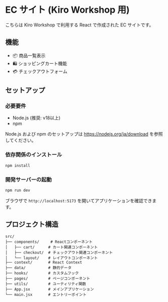 # EC サイト (Kiro Workshop 用)

こちらは Kiro Workshop で利用する React で作成された EC サイトです。

## 機能

- 📦 商品一覧表示
- 🛍️ ショッピングカート機能
- 💳 チェックアウトフォーム

## セットアップ

### 必要要件

- Node.js (推奨: v18以上)
- npm

Node.js および npm のセットアップは https://nodejs.org/ja/download を参照してください。

### 依存関係のインストール

```bash
npm install
```

### 開発サーバーの起動

```bash
npm run dev
```

ブラウザで `http://localhost:5173` を開いてアプリケーションを確認できます。

## プロジェクト構造

```
src/
├── components/     # Reactコンポーネント
│   ├── cart/      # カート関連コンポーネント
│   ├── checkout/  # チェックアウト関連コンポーネント
│   └── layout/    # レイアウトコンポーネント
├── context/       # React Context
├── data/          # 静的データ
├── hooks/         # カスタムフック
├── pages/         # ページコンポーネント
├── utils/         # ユーティリティ関数
├── App.jsx        # メインアプリケーション
└── main.jsx       # エントリーポイント
```
